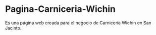 # Pagina-Carniceria-Wichin
Es una página web creada para el negocio de Carnicería Wichín en San Jacinto.

